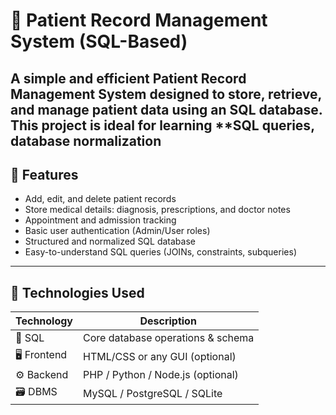 # 🏥 Patient Record Management System (SQL-Based)

A simple and efficient Patient Record Management System designed to store, retrieve, and manage patient data using an SQL database. This project is ideal for learning **SQL queries, database normalization
---

## 📌 Features

- Add, edit, and delete patient records
- Store medical details: diagnosis, prescriptions, and doctor notes
- Appointment and admission tracking
- Basic user authentication (Admin/User roles)
- Structured and normalized SQL database
- Easy-to-understand SQL queries (JOINs, constraints, subqueries)

---

## 🧰 Technologies Used

| Technology       | Description                         |
|------------------|-------------------------------------|
| 💾 SQL           | Core database operations & schema   |
| 🖥️ Frontend     | HTML/CSS or any GUI (optional)      |
| ⚙️ Backend      | PHP / Python / Node.js (optional)   |
| 🗃️ DBMS         | MySQL / PostgreSQL / SQLite         |

